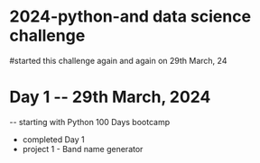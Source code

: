 # 2024-python-and data science challenge
#started this challenge again and again on 29th March, 24

# Day 1 -- 29th March, 2024

-- starting with Python 100 Days bootcamp
- completed Day 1 
- project 1 - Band name generator